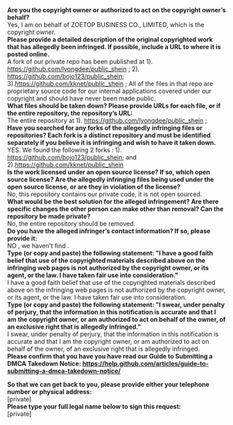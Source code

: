 **Are you the copyright owner or authorized to act on the copyright owner’s behalf?**   
Yes, I am on behalf of ZOETOP BUSINESS CO., LIMITED, which is the copyright owner.   
**Please provide a detailed description of the original copyrighted work that has allegedly been infringed. If possible, include a URL to where it is posted online.**   
A fork of our private repo has been published at 1). https://github.com/lyongdee/public_shein ; 2). https://github.com/bojo123/public_shein; 3).https://github.com/kknet/public_shein ; All of the files in that repo are proprietary source code for our internal applications covered under our copyright and should have never been made public.   
**What files should be taken down? Please provide URLs for each file, or if the entire repository, the repository’s URL:**   
The entire repository at 1). https://github.com/lyongdee/public_shein ;   
**Have you searched for any forks of the allegedly infringing files or repositories? Each fork is a distinct repository and must be identified separately if you believe it is infringing and wish to have it taken down.**   
YES. We found the following 2 forks : 1). https://github.com/bojo123/public_shein; and 2).https://github.com/kknet/public_shein   
**Is the work licensed under an open source license? If so, which open source license? Are the allegedly infringing files being used under the open source license, or are they in violation of the license?**   
No, this repository contains our private code, it is not open sourced.   
**What would be the best solution for the alleged infringement? Are there specific changes the other person can make other than removal? Can the repository be made private?**   
No, the entire repository should be removed.   
**Do you have the alleged infringer’s contact information? If so, please provide it:**   
NO , we haven't find .   
**Type (or copy and paste) the following statement: "I have a good faith belief that use of the copyrighted materials described above on the infringing web pages is not authorized by the copyright owner, or its agent, or the law. I have taken fair use into consideration."**   
I have a good faith belief that use of the copyrighted materials described above on the infringing web pages is not authorized by the copyright owner, or its agent, or the law. I have taken fair use into consideration.   
**Type (or copy and paste) the following statement: "I swear, under penalty of perjury, that the information in this notification is accurate and that I am the copyright owner, or am authorized to act on behalf of the owner, of an exclusive right that is allegedly infringed."**   
I swear, under penalty of perjury, that the information in this notification is accurate and that I am the copyright owner, or am authorized to act on behalf of the owner, of an exclusive right that is allegedly infringed.   
**Please confirm that you have you have read our Guide to Submitting a DMCA Takedown Notice: https://help.github.com/articles/guide-to-submitting-a-dmca-takedown-notice/**  

**So that we can get back to you, please provide either your telephone number or physical address:**   
[private]  
**Please type your full legal name below to sign this request:**   
[private]
